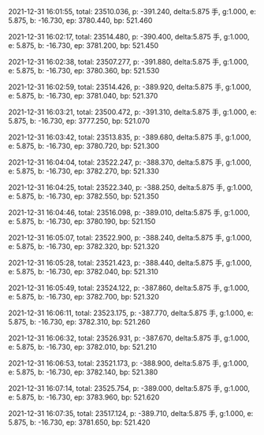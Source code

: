 2021-12-31 16:01:55, total: 23510.036, p: -391.240, delta:5.875 手, g:1.000, e: 5.875, b: -16.730, ep: 3780.440, bp: 521.460

2021-12-31 16:02:17, total: 23514.480, p: -390.400, delta:5.875 手, g:1.000, e: 5.875, b: -16.730, ep: 3781.200, bp: 521.450

2021-12-31 16:02:38, total: 23507.277, p: -391.880, delta:5.875 手, g:1.000, e: 5.875, b: -16.730, ep: 3780.360, bp: 521.530

2021-12-31 16:02:59, total: 23514.426, p: -389.920, delta:5.875 手, g:1.000, e: 5.875, b: -16.730, ep: 3781.040, bp: 521.370

2021-12-31 16:03:21, total: 23500.472, p: -391.310, delta:5.875 手, g:1.000, e: 5.875, b: -16.730, ep: 3777.250, bp: 521.070

2021-12-31 16:03:42, total: 23513.835, p: -389.680, delta:5.875 手, g:1.000, e: 5.875, b: -16.730, ep: 3780.720, bp: 521.300

2021-12-31 16:04:04, total: 23522.247, p: -388.370, delta:5.875 手, g:1.000, e: 5.875, b: -16.730, ep: 3782.270, bp: 521.330

2021-12-31 16:04:25, total: 23522.340, p: -388.250, delta:5.875 手, g:1.000, e: 5.875, b: -16.730, ep: 3782.550, bp: 521.350

2021-12-31 16:04:46, total: 23516.098, p: -389.010, delta:5.875 手, g:1.000, e: 5.875, b: -16.730, ep: 3780.190, bp: 521.150

2021-12-31 16:05:07, total: 23522.900, p: -388.240, delta:5.875 手, g:1.000, e: 5.875, b: -16.730, ep: 3782.320, bp: 521.320

2021-12-31 16:05:28, total: 23521.423, p: -388.440, delta:5.875 手, g:1.000, e: 5.875, b: -16.730, ep: 3782.040, bp: 521.310

2021-12-31 16:05:49, total: 23524.122, p: -387.860, delta:5.875 手, g:1.000, e: 5.875, b: -16.730, ep: 3782.700, bp: 521.320

2021-12-31 16:06:11, total: 23523.175, p: -387.770, delta:5.875 手, g:1.000, e: 5.875, b: -16.730, ep: 3782.310, bp: 521.260

2021-12-31 16:06:32, total: 23526.931, p: -387.670, delta:5.875 手, g:1.000, e: 5.875, b: -16.730, ep: 3782.010, bp: 521.210

2021-12-31 16:06:53, total: 23521.173, p: -388.900, delta:5.875 手, g:1.000, e: 5.875, b: -16.730, ep: 3782.140, bp: 521.380

2021-12-31 16:07:14, total: 23525.754, p: -389.000, delta:5.875 手, g:1.000, e: 5.875, b: -16.730, ep: 3783.960, bp: 521.620

2021-12-31 16:07:35, total: 23517.124, p: -389.710, delta:5.875 手, g:1.000, e: 5.875, b: -16.730, ep: 3781.650, bp: 521.420